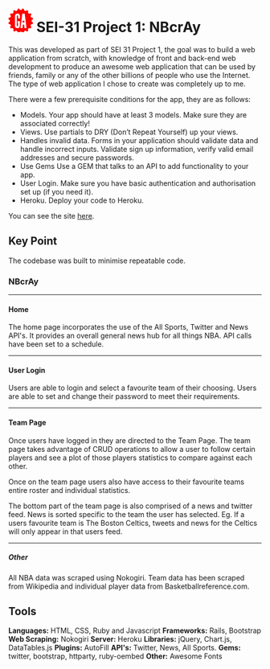 # ![](/app/assets/images/ga.png) SEI-31 Project 1: NBcrAy

This was developed as part of SEI 31 Project 1, the goal was to build a web application from scratch, with knowledge of front and back-end web development to produce an awesome web application that can be used by friends, family or any of the other billions of people who use the Internet. The type of web application I chose to create was completely up to me.

There were a few prerequisite conditions for the app, they are as follows:

- Models. Your app should have at least 3 models. Make sure they are associated correctly!
- Views. Use partials to DRY (Don’t Repeat Yourself) up your views.
- Handles invalid data. Forms in your application should validate data and handle incorrect inputs. Validate sign up information, verify valid email addresses and secure passwords.
- Use Gems Use a GEM that talks to an API to add functionality to your app.
- User Login. Make sure you have basic authentication and authorisation set up (if you need it).
- Heroku. Deploy your code to Heroku.



You can see the site [here](https://nbaapp.herokuapp.com/).

## Key Point
The codebase was built to minimise repeatable code. 


### NBcrAy
---
#### Home

The home page incorporates the use of the All Sports, Twitter and News API's. It provides an overall general news hub for all things NBA. API calls have been set to a schedule.

---
#### User Login

Users are able to login and select a favourite team of their choosing. Users are able to set and change their password to meet their requirements.

----

#### Team Page

Once users have logged in they are directed to the Team Page. The team page takes advantage of CRUD operations to allow a user to follow certain players and see a plot of those players statistics to compare against each other.

Once on the team page users also have access to their favourite teams entire roster and individual statistics.

The bottom part of the team page is also comprised of a news and twitter feed. News is sorted specific to the team the user has selected. Eg. If a users favourite team is The Boston Celtics, tweets and news for the Celtics will only appear in that users feed.

---

##### Other

All NBA data was scraped using Nokogiri. Team data has been scraped from Wikipedia and individual player data from Basketballreference.com.

## Tools
**Languages:** HTML, CSS, Ruby and Javascript
**Frameworks:** Rails, Bootstrap
**Web Scraping:** Nokogiri
**Server:** Heroku
**Libraries:** jQuery, Chart.js, DataTables.js
**Plugins:** AutoFill
**API's:** Twitter, News, All Sports.
**Gems:** twitter, bootstrap, httparty, ruby-oembed
**Other:** Awesome Fonts